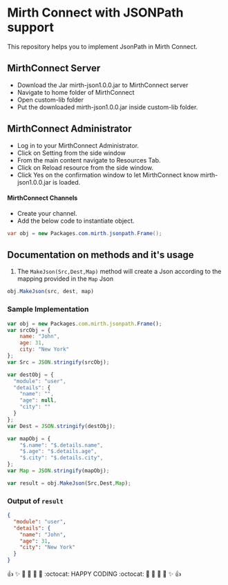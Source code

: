 # Mirth Connect with JSONPath support

This repository helps you to implement JsonPath in Mirth Connect. 

## MirthConnect Server
* Download the Jar mirth-json1.0.0.jar to MirthConnect server
* Navigate to home folder of MirthConnect
* Open custom-lib folder
* Put the downloaded mirth-json1.0.0.jar inside custom-lib folder.

## MirthConnect Administrator
* Log in to your MirthConnect Administrator.
* Click on Setting from the side window
* From the main content navigate to Resources Tab.
* Click on Reload resource from the side window.
* Click Yes on the confirmation window to let MirthConnect know mirth-json1.0.0.jar is loaded.

#### MirthConnect Channels

* Create your channel.
* Add the below code to instantiate object.
```java
var obj = new Packages.com.mirth.jsonpath.Frame();
```
## Documentation on methods and it's usage

1. The <code>MakeJson(Src,Dest,Map)</code> method will create a Json according to the mapping provided in the <code>Map</code> Json
``` javascript
obj.MakeJson(src, dest, map)
```
### Sample Implementation
``` javascript
var obj = new Packages.com.mirth.jsonpath.Frame();
var srcObj = {
    name: "John",
    age: 31,
    city: "New York"
};
var Src = JSON.stringify(srcObj);

var destObj = {
  "module": "user",
  "details": {
    "name": "",
    "age": null,
    "city": ""
  }
};
var Dest = JSON.stringify(destObj);

var mapObj = {
    "$.name": "$.details.name",
    "$.age": "$.details.age",
    "$.city": "$.details.city",
};
var Map = JSON.stringify(mapObj);

var result = obj.MakeJson(Src,Dest,Map);
```
### Output of <code>result</code>
``` json
{
  "module": "user",
  "details": {
    "name": "John",
    "age": 31,
    "city": "New York"
  }
}
```

:+1: :sparkles: :camel: :tada: :rocket: :metal: :octocat:  HAPPY CODING :octocat: :metal: :rocket: :tada: :camel: :sparkles: :+1:
       
